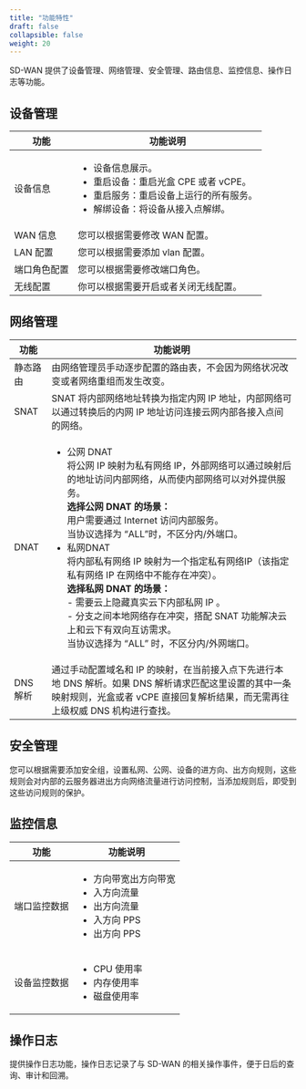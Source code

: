 ```yaml
---
title: "功能特性"
draft: false
collapsible: false
weight: 20
---
```


SD-WAN 提供了设备管理、网络管理、安全管理、路由信息、监控信息、操作日志等功能。

## 设备管理

| 功能         | 功能说明                                                     |
| ------------ | ------------------------------------------------------------ |
| 设备信息     | <ul><li>设备信息展示。</li><li>重启设备：重启光盒 CPE 或者 vCPE。</li><li>重启服务：重启设备上运行的所有服务。</li><li>解绑设备：将设备从接入点解绑。</li></ul> |
| WAN  信息    | 您可以根据需要修改 WAN 配置。                                |
| LAN 配置     | 您可以根据需要添加 vlan 配置。                               |
| 端口角色配置 | 您可以根据需要修改端口角色。                                 |
| 无线配置     | 你可以根据需要开启或者关闭无线配置。                         |

## 网络管理

| 功能     | 功能说明                                                     |
| -------- | ------------------------------------------------------------ |
| 静态路由 | 由网络管理员手动逐步配置的路由表，不会因为网络状况改变或者网络重组而发生改变。 |
| SNAT     | SNAT 将内部网络地址转换为指定内网 IP 地址，内部网络可以通过转换后的内网 IP 地址访问连接云网内部各接入点间的网络。 |
| DNAT     | <ul><li>公网 DNAT<br />将公网 IP 映射为私有网络 IP，外部网络可以通过映射后的地址访问内部网络，从而使内部网络可以对外提供服务。<br />**选择公网 DNAT 的场景：**<br />用户需要通过 Internet 访问内部服务。<br />当协议选择为 “ALL”时，不区分内/外端口。</li><li>私网DNAT<br />将内部私有网络 IP 映射为一个指定私有网络IP（该指定私有网络 IP 在网络中不能存在冲突）。<br />**选择私网 DNAT 的场景：**<br />- 需要云上隐藏真实云下内部私网 IP 。<br />- 分支之间本地网络存在冲突，搭配 SNAT 功能解决云上和云下有双向互访需求。<br />当协议选择为 “ALL” 时，不区分内/外网端口。</li></ul> |
| DNS 解析 | 通过手动配置域名和 IP 的映射，在当前接入点下先进行本地 DNS 解析。如果 DNS 解析请求匹配这里设置的其中一条映射规则，光盒或者 vCPE 直接回复解析结果，而无需再往上级权威 DNS 机构进行查找。 |

## 安全管理

您可以根据需要添加安全组，设置私网、公网、设备的进方向、出方向规则，这些规则会对内部的云服务器进出方向网络流量进行访问控制，当添加规则后，即受到这些访问规则的保护。

## 监控信息

| 功能         | 功能说明                                                     |
| ------------ | ------------------------------------------------------------ |
| 端口监控数据 | <ul><li>方向带宽出方向带宽</li><li>入方向流量</li><li>出方向流量</li><li>入方向 PPS</li><li>出方向 PPS</li></ul> |
| 设备监控数据 | <ul><li>CPU 使用率</li><li>内存使用率</li><li>磁盘使用率</li></ul> |

## 操作日志

提供操作日志功能，操作日志记录了与 SD-WAN 的相关操作事件，便于日后的查询、审计和回溯。
